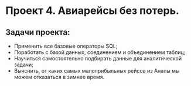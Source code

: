 # Проект 4. Авиарейсы без потерь.
## Задачи проекта:
 - Применить все базовые операторы SQL;
 - Поработать с базой данных, соединением и объединением таблиц;
 - Научиться самостоятельно подбирать данные для аналитической задачи;
 - Выяснить, от каких самых малоприбыльных рейсов из Анапы мы можем отказаться в зимнее время.
